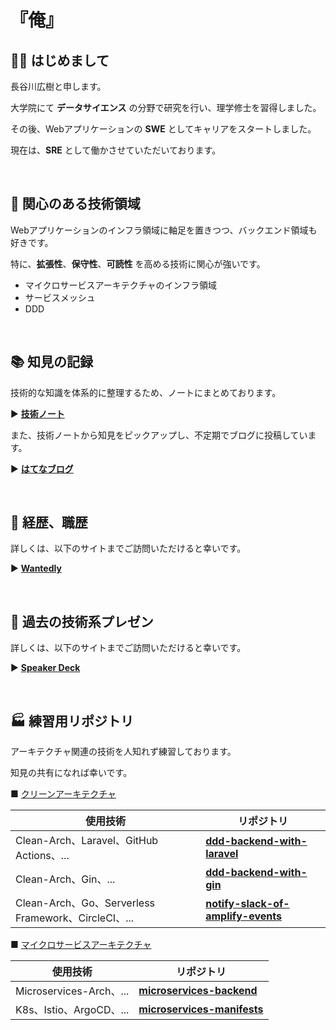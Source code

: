 # 『俺』

## 👋🏻 はじめまして

長谷川広樹と申します。<br>

大学院にて **データサイエンス** の分野で研究を行い、理学修士を習得しました。<br>

その後、Webアプリケーションの **SWE** としてキャリアをスタートしました。<br>

現在は、**SRE** として働かさせていただいております。<br>

<br>

## 🎯 関心のある技術領域

Webアプリケーションのインフラ領域に軸足を置きつつ、バックエンド領域も好きです。<br>

特に、**拡張性**、**保守性**、**可読性** を高める技術に関心が強いです。<br>

- マイクロサービスアーキテクチャのインフラ領域
- サービスメッシュ
- DDD


<br>

## 📚 知見の記録

技術的な知識を体系的に整理するため、ノートにまとめております。<br>

▶ **[技術ノート](https://hiroki-it.github.io/tech-notebook-mkdocs/)** 

また、技術ノートから知見をピックアップし、不定期でブログに投稿しています。<br>

▶ **[はてなブログ](https://hiroki-hasegawa.hatenablog.jp/archive/)** 

<br>

## 💼 経歴、職歴

詳しくは、以下のサイトまでご訪問いただけると幸いです。<br>

▶ **[Wantedly](https://www.wantedly.com/id/h_hasegawa)** 

<br>

## 📢 過去の技術系プレゼン

詳しくは、以下のサイトまでご訪問いただけると幸いです。<br>

▶ **[Speaker Deck](https://speakerdeck.com/hiroki_hasegawa)** 

<br>

## 🏭 練習用リポジトリ

アーキテクチャ関連の技術を人知れず練習しております。<br>

知見の共有になれば幸いです。<br>

■ <ins>クリーンアーキテクチャ</ins>

| 使用技術                                        | リポジトリ                                                                           |
|-------------------------------------------------|-----------------------------------------------------------------------------------------------|
| Clean-Arch、Laravel、GitHub Actions、...           | **[ddd-backend-with-laravel](https://github.com/hiroki-it/ddd-backend-with-laravel)**             |
| Clean-Arch、Gin、...                              | **[ddd-backend-with-gin](https://github.com/hiroki-it/ddd-backend-with-gin)**                     |
| Clean-Arch、Go、Serverless Framework、CircleCI、... | **[notify-slack-of-amplify-events](https://github.com/hiroki-it/notify-slack-of-amplify-events)** |

■ <ins>マイクロサービスアーキテクチャ</ins>

| 使用技術               | リポジトリ                                                           |
|------------------------|---------------------------------------------------------------------------------|
| Microservices-Arch、... | **[microservices-backend](https://github.com/hiroki-it/microservices-backend)**     |
| K8s、Istio、ArgoCD、...   | **[microservices-manifests](https://github.com/hiroki-it/microservices-manifests)** |



<br>
